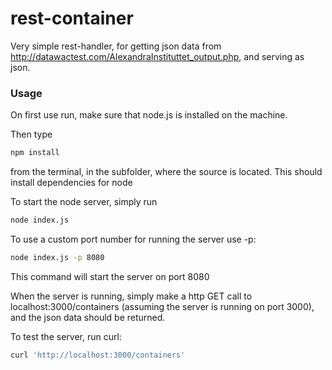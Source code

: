# rest-container

Very simple rest-handler, for getting json data from http://datawactest.com/AlexandraInstituttet_output.php, and serving as json.


### Usage

On first use run, make sure that node.js is installed on the machine.

Then type

```bash
npm install
```
from the terminal, in the subfolder, where the source is located. This should install dependencies for node

To start the node server, simply run

```bash
node index.js
```

To use a custom port number for running the server use -p:

```bash
node index.js -p 8080
```
This command will start the server on port 8080


When the server is running, simply make a http GET call to localhost:3000/containers (assuming the server is running on port 3000), and the json data should be returned.

To test the server, run curl:

```bash
curl 'http://localhost:3000/containers'
```
